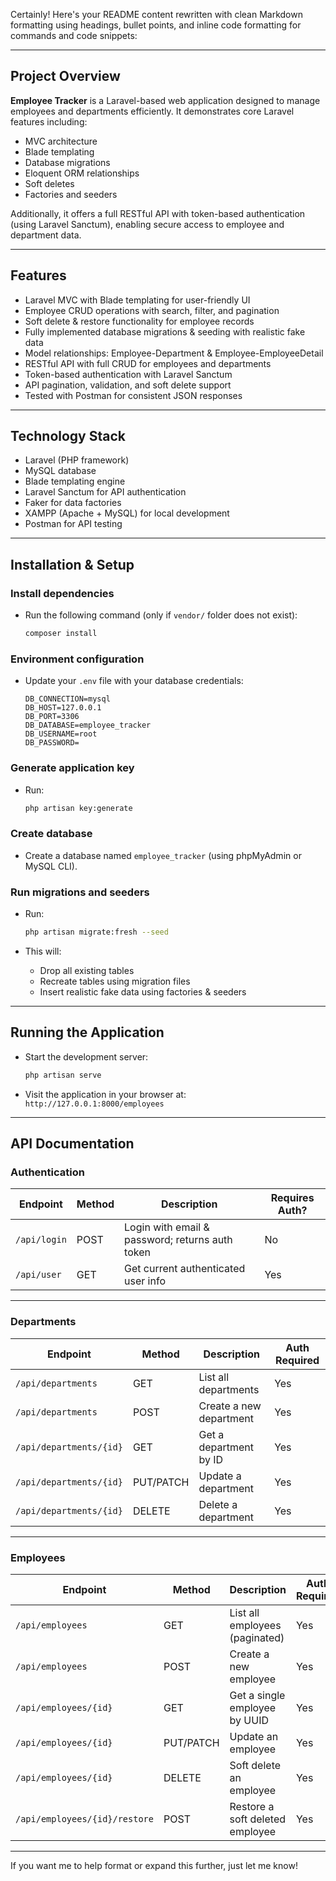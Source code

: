 Certainly! Here's your README content rewritten with clean Markdown formatting using headings, bullet points, and inline code formatting for commands and code snippets:

---

## Project Overview

**Employee Tracker** is a Laravel-based web application designed to manage employees and departments efficiently. It demonstrates core Laravel features including:

* MVC architecture
* Blade templating
* Database migrations
* Eloquent ORM relationships
* Soft deletes
* Factories and seeders

Additionally, it offers a full RESTful API with token-based authentication (using Laravel Sanctum), enabling secure access to employee and department data.

---

## Features

* Laravel MVC with Blade templating for user-friendly UI
* Employee CRUD operations with search, filter, and pagination
* Soft delete & restore functionality for employee records
* Fully implemented database migrations & seeding with realistic fake data
* Model relationships: Employee-Department & Employee-EmployeeDetail
* RESTful API with full CRUD for employees and departments
* Token-based authentication with Laravel Sanctum
* API pagination, validation, and soft delete support
* Tested with Postman for consistent JSON responses

---

## Technology Stack

* Laravel (PHP framework)
* MySQL database
* Blade templating engine
* Laravel Sanctum for API authentication
* Faker for data factories
* XAMPP (Apache + MySQL) for local development
* Postman for API testing

---

## Installation & Setup

### Install dependencies

* Run the following command (only if `vendor/` folder does not exist):

  ```bash
  composer install
  ```

### Environment configuration

* Update your `.env` file with your database credentials:

  ```env
  DB_CONNECTION=mysql
  DB_HOST=127.0.0.1
  DB_PORT=3306
  DB_DATABASE=employee_tracker
  DB_USERNAME=root
  DB_PASSWORD=
  ```

### Generate application key

* Run:

  ```bash
  php artisan key:generate
  ```

### Create database

* Create a database named `employee_tracker` (using phpMyAdmin or MySQL CLI).

### Run migrations and seeders

* Run:

  ```bash
  php artisan migrate:fresh --seed
  ```

* This will:

  * Drop all existing tables
  * Recreate tables using migration files
  * Insert realistic fake data using factories & seeders

---

## Running the Application

* Start the development server:

  ```bash
  php artisan serve
  ```

* Visit the application in your browser at:
  `http://127.0.0.1:8000/employees`

---

## API Documentation

### Authentication

| Endpoint     | Method | Description                                     | Requires Auth? |
| ------------ | ------ | ----------------------------------------------- | -------------- |
| `/api/login` | POST   | Login with email & password; returns auth token | No             |
| `/api/user`  | GET    | Get current authenticated user info             | Yes            |

---

### Departments

| Endpoint                | Method    | Description             | Auth Required |
| ----------------------- | --------- | ----------------------- | ------------- |
| `/api/departments`      | GET       | List all departments    | Yes           |
| `/api/departments`      | POST      | Create a new department | Yes           |
| `/api/departments/{id}` | GET       | Get a department by ID  | Yes           |
| `/api/departments/{id}` | PUT/PATCH | Update a department     | Yes           |
| `/api/departments/{id}` | DELETE    | Delete a department     | Yes           |

---

### Employees

| Endpoint                      | Method    | Description                     | Auth Required |
| ----------------------------- | --------- | ------------------------------- | ------------- |
| `/api/employees`              | GET       | List all employees (paginated)  | Yes           |
| `/api/employees`              | POST      | Create a new employee           | Yes           |
| `/api/employees/{id}`         | GET       | Get a single employee by UUID   | Yes           |
| `/api/employees/{id}`         | PUT/PATCH | Update an employee              | Yes           |
| `/api/employees/{id}`         | DELETE    | Soft delete an employee         | Yes           |
| `/api/employees/{id}/restore` | POST      | Restore a soft deleted employee | Yes           |

---

If you want me to help format or expand this further, just let me know!
